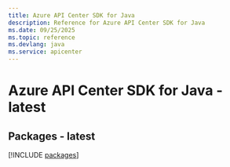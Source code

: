 ```yaml
---
title: Azure API Center SDK for Java
description: Reference for Azure API Center SDK for Java
ms.date: 09/25/2025
ms.topic: reference
ms.devlang: java
ms.service: apicenter
---
```

# Azure API Center SDK for Java - latest
## Packages - latest
[!INCLUDE [packages](api-center-index.md)]